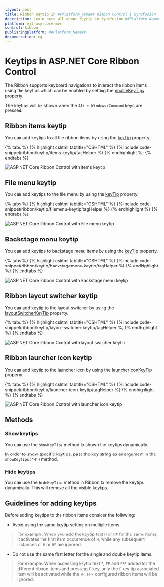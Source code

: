 ```yaml
---
layout: post
title: Ribbon Keytip in ##Platform_Name## Ribbon Control | Syncfusion
description: Learn here all about Keytip in Syncfusion ##Platform_Name## Ribbon control of Syncfusion Essential JS 2 and more.
platform: ej2-asp-core-mvc
control: Ribbon
publishingplatform: ##Platform_Name##
documentation: ug
---
```


# Keytips in ASP.NET Core Ribbon Control

The Ribbon supports keyboard navigations to interact the ribbon items using the keytips which can be enabled by setting the [enableKeyTips](https://help.syncfusion.com/cr/aspnetcore-js2/syncfusion.ej2.ribbon.ribbon.html#Syncfusion_EJ2_Ribbon_Ribbon_EnableKeyTips) property.

The keytips will be shown when the `Alt + Windows/Command` keys are pressed.

## Ribbon items keytip

You can add keytips to all the ribbon items by using the [keyTip](https://help.syncfusion.com/cr/aspnetcore-js2/Syncfusion.EJ2.Ribbon.RibbonItem.html#Syncfusion_EJ2_Ribbon_RibbonItem_KeyTip) property.

{% tabs %}
{% highlight cshtml tabtitle="CSHTML" %}
{% include code-snippet/ribbon/keytip/items-keytip/tagHelper %}
{% endhighlight %}
{% endtabs %}

![ASP.NET Core Ribbon Control with items keytip](./images/ribbon-items-keytip.png)

## File menu keytip

You can add keytips to the file menu by using the [keyTip](https://help.syncfusion.com/cr/aspnetcore-js2/Syncfusion.EJ2.Ribbon.FileMenuSettings.html#Syncfusion_EJ2_Ribbon_FileMenuSettings_KeyTip) property.

{% tabs %}
{% highlight cshtml tabtitle="CSHTML" %}
{% include code-snippet/ribbon/keytip/filemenu-keytip/tagHelper %}
{% endhighlight %}
{% endtabs %}

![ASP.NET Core Ribbon Control with File menu keytip](./images/ribbon-filemenu-keytip.png)

## Backstage menu keytip

You can add keytips to backstage menu items by using the [keyTip](https://help.syncfusion.com/cr/aspnetcore-js2/Syncfusion.EJ2.Ribbon.BackStageMenu.html#Syncfusion_EJ2_Ribbon_BackStageMenu_KeyTip) property.

{% tabs %}
{% highlight cshtml tabtitle="CSHTML" %}
{% include code-snippet/ribbon/keytip/backstagemenu-keytip/tagHelper %}
{% endhighlight %}
{% endtabs %}

![ASP.NET Core Ribbon Control with Backstage menu keytip](./images/ribbon-backstage-keytip.png)

## Ribbon layout switcher keytip

You can add keytip to the layout switcher by using the [layoutSwitcherKeyTip](https://help.syncfusion.com/cr/aspnetcore-js2/syncfusion.ej2.ribbon.ribbon.html#Syncfusion_EJ2_Ribbon_Ribbon_LayoutSwitcherKeyTip) property.

{% tabs %}
{% highlight cshtml tabtitle="CSHTML" %}
{% include code-snippet/ribbon/keytip/layout-switcher-keytip/tagHelper %}
{% endhighlight %}
{% endtabs %}

![ASP.NET Core Ribbon Control with layout switcher keytip](./images/ribbon-layout-switcher-keytip.png)

## Ribbon launcher icon keytip

You can add keytip to the launcher icon by using the [launcherIconKeyTip](https://help.syncfusion.com/cr/aspnetcore-js2/Syncfusion.EJ2.Ribbon.RibbonGroup.html#Syncfusion_EJ2_Ribbon_RibbonGroup_LauncherIconKeyTip) property.

{% tabs %}
{% highlight cshtml tabtitle="CSHTML" %}
{% include code-snippet/ribbon/keytip/launcher-icon-keytip/tagHelper %}
{% endhighlight %}
{% endtabs %}

![ASP.NET Core Ribbon Control with launcher icon keytip](./images/ribbon-launchericon-keytip.png)

## Methods

### Show keytips

You can use the `showKeyTips` method to shown the keytips dynamically.

In order to show specific keytips, pass the key string as an argument in the `showKeyTips('H')` method.

### Hide keytips

You can use the `hideKeyTips` method in Ribbon to remove the keytips dynamically. This will remove all the visible keytips.

## Guidelines for adding keytips

Before adding keytips to the ribbon items consider the following:

* Avoid using the same keytip setting on multiple items.

> For example: When you add the keytip text `H` or `HF` for the same items, it activates the first item occurrence of `H`, while any subsequent instances of `H` or `HF` are ignored.

* Do not use the same first letter for the single and double keytip items.

> For example: When accessing keytip text `F`, `FP` and `FPF` added for the different ribbon items and pressing `F` key, only the `F` key tip associated item will be activated while the `FP`, `FPF` configured ribbon items will be ignored.
